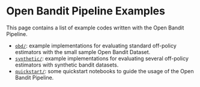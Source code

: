 # Open Bandit Pipeline Examples

This page contains a list of example codes written with the Open Bandit Pipeline.

- [`obd/`](./obd/): example implementations for evaluating standard off-policy estimators with the small sample Open Bandit Dataset.
- [`synthetic/`](./synthetic/): example implementations for evaluating several off-policy estimators with synthetic bandit datasets.
- [`quickstart/`](./quickstart/): some quickstart notebooks to guide the usage of the Open Bandit Pipeline.
